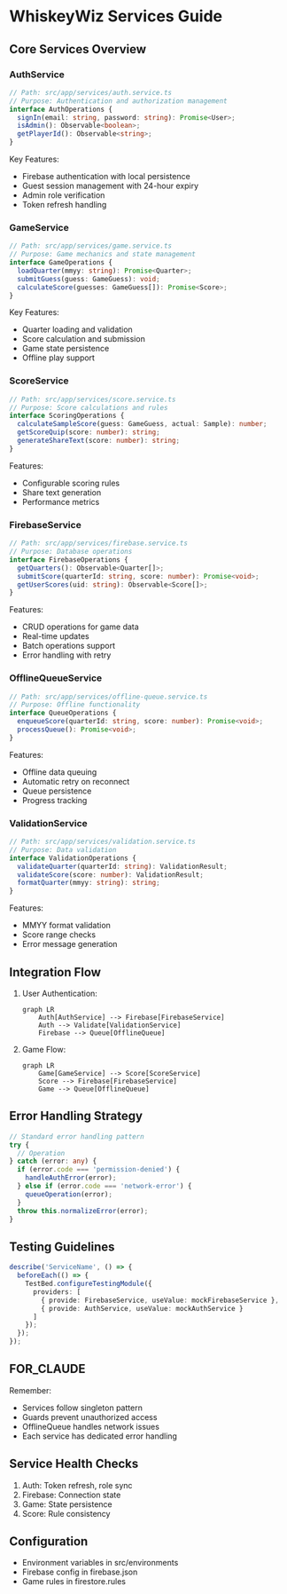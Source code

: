 # WhiskeyWiz Services Guide

## Core Services Overview

### AuthService
```typescript
// Path: src/app/services/auth.service.ts
// Purpose: Authentication and authorization management
interface AuthOperations {
  signIn(email: string, password: string): Promise<User>;
  isAdmin(): Observable<boolean>;
  getPlayerId(): Observable<string>;
}
```
Key Features:
- Firebase authentication with local persistence
- Guest session management with 24-hour expiry
- Admin role verification
- Token refresh handling

### GameService
```typescript
// Path: src/app/services/game.service.ts
// Purpose: Game mechanics and state management
interface GameOperations {
  loadQuarter(mmyy: string): Promise<Quarter>;
  submitGuess(guess: GameGuess): void;
  calculateScore(guesses: GameGuess[]): Promise<Score>;
}
```
Key Features:
- Quarter loading and validation
- Score calculation and submission
- Game state persistence
- Offline play support

### ScoreService
```typescript
// Path: src/app/services/score.service.ts
// Purpose: Score calculations and rules
interface ScoringOperations {
  calculateSampleScore(guess: GameGuess, actual: Sample): number;
  getScoreQuip(score: number): string;
  generateShareText(score: number): string;
}
```
Features:
- Configurable scoring rules
- Share text generation
- Performance metrics

### FirebaseService
```typescript
// Path: src/app/services/firebase.service.ts
// Purpose: Database operations
interface FirebaseOperations {
  getQuarters(): Observable<Quarter[]>;
  submitScore(quarterId: string, score: number): Promise<void>;
  getUserScores(uid: string): Observable<Score[]>;
}
```
Features:
- CRUD operations for game data
- Real-time updates
- Batch operations support
- Error handling with retry

### OfflineQueueService
```typescript
// Path: src/app/services/offline-queue.service.ts
// Purpose: Offline functionality
interface QueueOperations {
  enqueueScore(quarterId: string, score: number): Promise<void>;
  processQueue(): Promise<void>;
}
```
Features:
- Offline data queuing
- Automatic retry on reconnect
- Queue persistence
- Progress tracking

### ValidationService
```typescript
// Path: src/app/services/validation.service.ts
// Purpose: Data validation
interface ValidationOperations {
  validateQuarter(quarterId: string): ValidationResult;
  validateScore(score: number): ValidationResult;
  formatQuarter(mmyy: string): string;
}
```
Features:
- MMYY format validation
- Score range checks
- Error message generation

## Integration Flow
1. User Authentication:
   ```mermaid
   graph LR
       Auth[AuthService] --> Firebase[FirebaseService]
       Auth --> Validate[ValidationService]
       Firebase --> Queue[OfflineQueue]
   ```

2. Game Flow:
   ```mermaid
   graph LR
       Game[GameService] --> Score[ScoreService]
       Score --> Firebase[FirebaseService]
       Game --> Queue[OfflineQueue]
   ```

## Error Handling Strategy
```typescript
// Standard error handling pattern
try {
  // Operation
} catch (error: any) {
  if (error.code === 'permission-denied') {
    handleAuthError(error);
  } else if (error.code === 'network-error') {
    queueOperation(error);
  }
  throw this.normalizeError(error);
}
```

## Testing Guidelines
```typescript
describe('ServiceName', () => {
  beforeEach(() => {
    TestBed.configureTestingModule({
      providers: [
        { provide: FirebaseService, useValue: mockFirebaseService },
        { provide: AuthService, useValue: mockAuthService }
      ]
    });
  });
});
```

## FOR_CLAUDE
Remember:
- Services follow singleton pattern
- Guards prevent unauthorized access
- OfflineQueue handles network issues
- Each service has dedicated error handling

## Service Health Checks
1. Auth: Token refresh, role sync
2. Firebase: Connection state
3. Game: State persistence
4. Score: Rule consistency

## Configuration
- Environment variables in src/environments
- Firebase config in firebase.json
- Game rules in firestore.rules